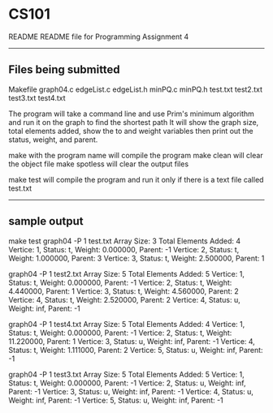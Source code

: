 # CS101
README
README file for Programming Assignment 4

------------------------------------------------------------------------------------------------------------------------------
Files being submitted
------------------------------------------------------------------------------------------------------------------------------
Makefile
graph04.c
edgeList.c
edgeList.h
minPQ.c
minPQ.h
test.txt
test2.txt
test3.txt
test4.txt


The program will take a command line and use Prim's minimum algorithm and run it on the graph to find the shortest path
It will show the graph size, total elements added, show the to and weight variables then print out the status, weight, and parent.

make with the program name will compile the program
make clean will clear the object file
make spotless will clear the output files

make test will compile the program and run it only if there is a text file called test.txt

------------------------------------------------------------------------------------------------------------------------------
sample output
------------------------------------------------------------------------------------------------------------------------------

make test
graph04 -P 1 test.txt
Array Size: 3
Total Elements Added: 4
Vertice: 1, Status: t, Weight: 0.000000, Parent: -1
Vertice: 2, Status: t, Weight: 1.000000, Parent: 3
Vertice: 3, Status: t, Weight: 2.500000, Parent: 1

graph04 -P 1 test2.txt
Array Size: 5
Total Elements Added: 5
Vertice: 1, Status: t, Weight: 0.000000, Parent: -1
Vertice: 2, Status: t, Weight: 4.440000, Parent: 1
Vertice: 3, Status: t, Weight: 4.560000, Parent: 2
Vertice: 4, Status: t, Weight: 2.520000, Parent: 2
Vertice: 4, Status: u, Weight: inf, Parent: -1

graph04 -P 1 test4.txt
Array Size: 5
Total Elements Added: 4
Vertice: 1, Status: t, Weight: 0.000000, Parent: -1
Vertice: 2, Status: t, Weight: 11.220000, Parent: 1
Vertice: 3, Status: u, Weight: inf, Parent: -1
Vertice: 4, Status: t, Weight: 1.111000, Parent: 2
Vertice: 5, Status: u, Weight: inf, Parent: -1

graph04 -P 1 test3.txt
Array Size: 5
Total Elements Added: 5
Vertice: 1, Status: t, Weight: 0.000000, Parent: -1
Vertice: 2, Status: u, Weight: inf, Parent: -1
Vertice: 3, Status: u, Weight: inf, Parent: -1
Vertice: 4, Status: u, Weight: inf, Parent: -1
Vertice: 5, Status: u, Weight: inf, Parent: -1
